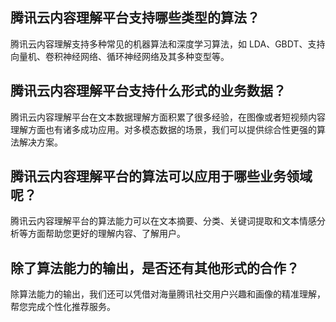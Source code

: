 ## 腾讯云内容理解平台支持哪些类型的算法？

腾讯云内容理解支持多种常见的机器算法和深度学习算法，如 LDA、GBDT、支持向量机、卷积神经网络、循环神经网络及其多种变型等。

## 腾讯云内容理解平台支持什么形式的业务数据？

腾讯云内容理解平台在文本数据理解方面积累了很多经验，在图像或者短视频内容理解方面也有诸多成功应用。对多模态数据的场景，我们可以提供综合性更强的算法解决方案。

## 腾讯云内容理解平台的算法可以应用于哪些业务领域呢？

腾讯云内容理解平台的算法能力可以在文本摘要、分类、关键词提取和文本情感分析等方面帮助您更好的理解内容、了解用户。

## 除了算法能力的输出，是否还有其他形式的合作？

除算法能力的输出，我们还可以凭借对海量腾讯社交用户兴趣和画像的精准理解，帮您完成个性化推荐服务。
